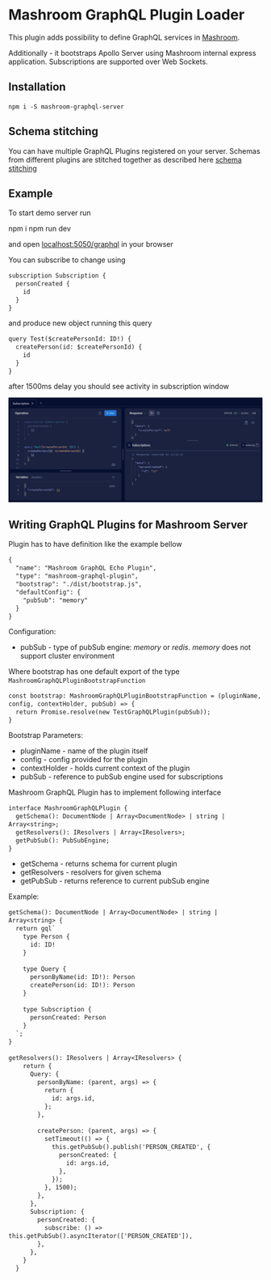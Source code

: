 # Mashroom GraphQL Plugin Loader

This plugin adds possibility to define GraphQL services in [Mashroom](https://www.mashroom-server.com/).

Additionally - it bootstraps Apollo Server using Mashroom internal express application. Subscriptions are supported over Web Sockets.

## Installation

    npm i -S mashroom-graphql-server

## Schema stitching

You can have multiple GraphQL Plugins registered on your server.
Schemas from different plugins are stitched together as described here [schema stitching](https://www.graphql-tools.com/docs/schema-stitching/stitch-combining-schemas)

## Example

To start demo server run

   npm i
   npm run dev

and open [localhost:5050/graphql](http://localhost:5050/graphql) in your browser

You can subscribe to change using

```
subscription Subscription {
  personCreated {
    id
  }
}
```

and produce new object running this query

```
query Test($createPersonId: ID!) {
  createPerson(id: $createPersonId) {
    id
  }
}
```

after 1500ms delay you should see activity in subscription window

![img.png](doc/graphql-ui.png)

## Writing GraphQL Plugins for Mashroom Server

Plugin has to have definition like the example bellow
```
{
  "name": "Mashroom GraphQL Echo Plugin",
  "type": "mashroom-graphql-plugin",
  "bootstrap": "./dist/bootstrap.js",
  "defaultConfig": {
    "pubSub": "memory"
  }
}
```

Configuration:

* pubSub - type of pubSub engine: _memory_ or _redis_. _memory_ does not support cluster environment 

Where bootstrap has one default export of the type `MashroomGraphQLPluginBootstrapFunction`

```
const bootstrap: MashroomGraphQLPluginBootstrapFunction = (pluginName, config, contextHolder, pubSub) => {
  return Promise.resolve(new TestGraphQLPlugin(pubSub));
}
```

Bootstrap Parameters:

* pluginName - name of the plugin itself
* config - config provided for the plugin
* contextHolder - holds current context of the plugin
* pubSub - reference to pubSub engine used for subscriptions

Mashroom GraphQL Plugin has to implement following interface

```
interface MashroomGraphQLPlugin {
  getSchema(): DocumentNode | Array<DocumentNode> | string | Array<string>;
  getResolvers(): IResolvers | Array<IResolvers>;
  getPubSub(): PubSubEngine;
}
```

* getSchema - returns schema for current plugin
* getResolvers - resolvers for given schema
* getPubSub - returns reference to current pubSub engine

Example:

```
getSchema(): DocumentNode | Array<DocumentNode> | string | Array<string> {
  return gql`
    type Person {
      id: ID!
    }

    type Query {
      personByName(id: ID!): Person
      createPerson(id: ID!): Person
    }
    
    type Subscription {
      personCreated: Person
    }
  `;
}

getResolvers(): IResolvers | Array<IResolvers> {
    return {
      Query: {
        personByName: (parent, args) => {
          return {
            id: args.id,
          };
        },

        createPerson: (parent, args) => {
          setTimeout(() => {
            this.getPubSub().publish('PERSON_CREATED', {
              personCreated: {
                id: args.id,
              },
            });
          }, 1500);
        },
      },
      Subscription: {
        personCreated: {
          subscribe: () => this.getPubSub().asyncIterator(['PERSON_CREATED']),
        },
      },
    }
  }
```
